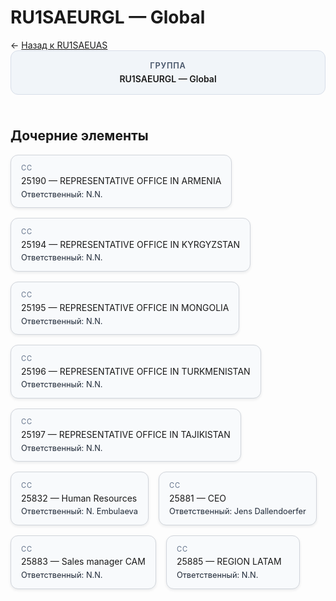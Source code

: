 # RU1SAEURGL — Global
<p class="cc-breadcrumb">← <a href='../../level_04/RU1SAEUAS/'>Назад к RU1SAEUAS</a></p>
<style>
.cc-container { display: flex; flex-direction: column; gap: 1.5rem; }
.cc-breadcrumb { margin: 0; }
.cc-parent { padding: 1rem 1.25rem; border-radius: 12px; background: #f1f5f9; border: 1px solid #d8dee9; text-align: center; font-weight: 600; }
.cc-parent .cc-tag { font-size: 0.8rem; text-transform: uppercase; color: #475569; letter-spacing: 0.06em; }
.cc-children { display: flex; flex-wrap: wrap; gap: 1rem; }
.cc-tile { display: block; min-width: 180px; padding: 0.85rem 1rem; border-radius: 12px; border: 1px solid #d1d5db; background: #ffffff; box-shadow: 0 2px 4px rgba(15, 23, 42, 0.08); transition: transform 0.1s ease, box-shadow 0.1s ease; color: inherit; text-decoration: none; }
.cc-tile:hover { transform: translateY(-2px); box-shadow: 0 6px 12px rgba(15, 23, 42, 0.15); }
.cc-tile-leaf { background: #f8fafc; }
.cc-tag { font-size: 0.7rem; color: #64748b; text-transform: uppercase; letter-spacing: 0.08em; margin-bottom: 0.3rem; }
.cc-person { margin-top: 0.35rem; font-size: 0.8rem; color: #1f2937; }
</style>
<div class='cc-container'>
  <div class='cc-parent'>
    <div class='cc-tag'>Группа</div>
    <div>RU1SAEURGL — Global</div>
  </div>
  <div>
    <h2>Дочерние элементы</h2>
<div class='cc-children'><div class='cc-tile cc-tile-leaf'><div class='cc-tag'>CC</div><div>25190 — REPRESENTATIVE OFFICE IN ARMENIA</div><div class="cc-person">Ответственный: N.N.</div></div><div class='cc-tile cc-tile-leaf'><div class='cc-tag'>CC</div><div>25194 — REPRESENTATIVE OFFICE IN KYRGYZSTAN</div><div class="cc-person">Ответственный: N.N.</div></div><div class='cc-tile cc-tile-leaf'><div class='cc-tag'>CC</div><div>25195 — REPRESENTATIVE OFFICE IN MONGOLIA</div><div class="cc-person">Ответственный: N.N.</div></div><div class='cc-tile cc-tile-leaf'><div class='cc-tag'>CC</div><div>25196 — REPRESENTATIVE OFFICE IN TURKMENISTAN</div><div class="cc-person">Ответственный: N.N.</div></div><div class='cc-tile cc-tile-leaf'><div class='cc-tag'>CC</div><div>25197 — REPRESENTATIVE OFFICE IN TAJIKISTAN</div><div class="cc-person">Ответственный: N.N.</div></div><div class='cc-tile cc-tile-leaf'><div class='cc-tag'>CC</div><div>25832 — Human Resources</div><div class="cc-person">Ответственный: N. Embulaeva</div></div><div class='cc-tile cc-tile-leaf'><div class='cc-tag'>CC</div><div>25881 — CEO</div><div class="cc-person">Ответственный: Jens Dallendoerfer</div></div><div class='cc-tile cc-tile-leaf'><div class='cc-tag'>CC</div><div>25883 — Sales manager CAM</div><div class="cc-person">Ответственный: N.N.</div></div><div class='cc-tile cc-tile-leaf'><div class='cc-tag'>CC</div><div>25885 — REGION LATAM</div><div class="cc-person">Ответственный: N.N.</div></div></div>
  </div>
</div>
